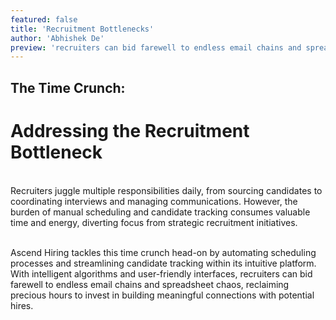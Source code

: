 ```yaml
---
featured: false
title: 'Recruitment Bottlenecks'
author: 'Abhishek De'
preview: 'recruiters can bid farewell to endless email chains and spreadsheet chaos, reclaiming precious'
---
```


## The Time Crunch:

# Addressing the Recruitment Bottleneck

\
Recruiters juggle multiple responsibilities daily, from sourcing candidates to coordinating interviews and managing communications. However, the burden of manual scheduling and candidate tracking consumes valuable time and energy, diverting focus from strategic recruitment initiatives.

\
Ascend Hiring tackles this time crunch head-on by automating scheduling processes and streamlining candidate tracking within its intuitive platform. With intelligent algorithms and user-friendly interfaces, recruiters can bid farewell to endless email chains and spreadsheet chaos, reclaiming precious hours to invest in building meaningful connections with potential hires.
